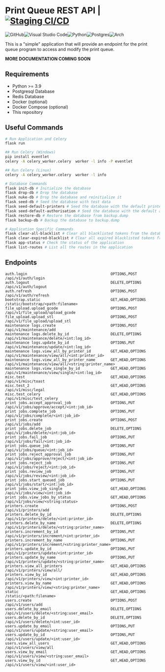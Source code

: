  # Print Queue REST API | [![Staging CI/CD](https://github.com/iforge-uos/print-queue-api/actions/workflows/python-package.yml/badge.svg)](https://github.com/iforge-uos/print-queue-api/actions/workflows/python-package.yml)
![GitHub](https://img.shields.io/badge/github-%23121011.svg?style=for-the-badge&logo=github&logoColor=white)![Visual Studio Code](https://img.shields.io/badge/Visual%20Studio%20Code-0078d7.svg?style=for-the-badge&logo=visual-studio-code&logoColor=white)![Python](https://img.shields.io/badge/python-3670A0?style=for-the-badge&logo=python&logoColor=ffdd54)![Postgres](https://img.shields.io/badge/postgres-%23316192.svg?style=for-the-badge&logo=postgresql&logoColor=white)![Arch](https://img.shields.io/badge/Arch%20Linux-1793D1?logo=arch-linux&logoColor=fff&style=for-the-badge)

This is a "simple" application that will provide an endpoint for the print queue program to access and modify the print queue.

**MORE DOCUMENTATION COMING SOON**

## Requirements
- Python >= 3.9
- Postgresql Database
- Redis Database
- Docker (optional)
- Docker Compose (optional)
- This repository

## Useful Commands
```bash
# Run Application and Celery
flask run

## Run Celery (Windows)
pip install eventlet
celery -A celery_worker.celery  worker -l info -P eventlet

## Run Celery (Linux)
celery -A celery_worker.celery  worker -l info

# Database Commands
flask init-db # Initialize the database
flask drop-db # Drop the database
flask nuke-db # Drop the database and reinitialize it
flask seed-db # Seed the database with test data
flask seed-default-printers # Seed the database with the default printers
flask seed-default-authorisation # Seed the database with the default authorisation permissions and roles
flask restore-db # Restore the database from backup.dump
flask backup-db # Backup the database to backup.dump

# Application Specific Commands
flask clear-all-blacklist # Clear all blacklisted tokens from the database (useful for testing)
flask clear-expired-blacklist # Clear all expired blacklisted tokens from the database (useful for general maintennance)
flask app-status # Check the status of the application
flask list-routes # List all the routes in the application
```

## Endpoints
```
auth.login                                      OPTIONS,POST            /api/v1/auth/login
auth.logout                                     DELETE,OPTIONS          /api/v1/auth/logout
auth.refresh                                    OPTIONS,POST            /api/v1/auth/refresh
bootstrap.static                                GET,HEAD,OPTIONS        /static/bootstrap/<path:filename>
file_upload.upload_gcode                        OPTIONS,POST            /api/v1/file_upload/upload_gcode
file_upload.upload_stl                          OPTIONS,POST            /api/v1/file_upload/upload_stl
maintenance logs.create                         OPTIONS,POST            /api/v1/maintenance/add
maintenance logs.delete_by_id                   DELETE,OPTIONS          /api/v1/maintenance/delete/<int:log_id>
maintenance logs.update_by_id                   OPTIONS,PUT             /api/v1/maintenance/update/<int:log_id>
maintenance logs.view_all_by_printer_id         GET,HEAD,OPTIONS        /api/v1/maintenance/view/all/<int:printer_id>
maintenance logs.view_all_by_printer_name       GET,HEAD,OPTIONS        /api/v1/maintenance/view/all/<string:printer_name>
maintenance logs.view_single_by_id              GET,HEAD,OPTIONS        /api/v1/maintenance/view/single/<int:log_id>
misc.test                                       GET,HEAD,OPTIONS        /api/v1/misc/toast
misc.test_2                                     GET,HEAD,OPTIONS        /api/v1/misc/legal
misc.test_celery                                GET,HEAD,OPTIONS        /api/v1/misc/test_celery
print jobs.accept_approval_job                  OPTIONS,PUT             /api/v1/jobs/approve/accept/<int:job_id>
print jobs.complete_job                         OPTIONS,PUT             /api/v1/jobs/complete/<int:job_id>
print jobs.create                               OPTIONS,POST            /api/v1/jobs/add
print jobs.delete_job                           DELETE,OPTIONS          /api/v1/jobs/delete/<int:job_id>
print jobs.fail_job                             OPTIONS,PUT             /api/v1/jobs/fail/<int:job_id>
print jobs.queue_job                            OPTIONS,PUT             /api/v1/jobs/queue/<int:job_id>
print jobs.reject_approval_job                  OPTIONS,PUT             /api/v1/jobs/approve/reject/<int:job_id>
print jobs.reject_job                           OPTIONS,PUT             /api/v1/jobs/reject/<int:job_id>
print jobs.review_job                           OPTIONS,PUT             /api/v1/jobs/review/<int:job_id>
print jobs.start_queued_job                     OPTIONS,PUT             /api/v1/jobs/start/<int:job_id>
print jobs.view_job_single                      GET,HEAD,OPTIONS        /api/v1/jobs/view/<int:job_id>
print jobs.view_jobs_by_status                  GET,HEAD,OPTIONS        /api/v1/jobs/view/<string:status>
printers.create                                 OPTIONS,POST            /api/v1/printers/add
printers.delete_by_id                           DELETE,OPTIONS          /api/v1/printers/delete/<int:printer_id>
printers.delete_by_name                         DELETE,OPTIONS          /api/v1/printers/delete/<string:printer_name>
printers.increment_by_id                        OPTIONS,PUT             /api/v1/printers/increment/<int:printer_id>
printers.increment_by_name                      OPTIONS,PUT             /api/v1/printers/increment/<string:printer_name>
printers.update_by_id                           OPTIONS,PUT             /api/v1/printers/update/<int:printer_id>
printers.update_by_name                         OPTIONS,PUT             /api/v1/printers/update/<string:printer_name>
printers.view_all_printers                      GET,HEAD,OPTIONS        /api/v1/printers/view/all/
printers.view_by_id                             GET,HEAD,OPTIONS        /api/v1/printers/view/<int:printer_id>
printers.view_by_name                           GET,HEAD,OPTIONS        /api/v1/printers/view/<string:printer_name>
static                                          GET,HEAD,OPTIONS        /static/<path:filename>
users.create                                    OPTIONS,POST            /api/v1/users/add
users.delete_by_email                           DELETE,OPTIONS          /api/v1/users/delete/<string:user_email>
users.delete_by_id                              DELETE,OPTIONS          /api/v1/users/delete/<int:user_id>
users.update_by_email                           OPTIONS,PUT             /api/v1/users/update/<string:user_email>
users.update_by_id                              OPTIONS,PUT             /api/v1/users/update/<int:user_id>
users.view_all_users                            GET,HEAD,OPTIONS        /api/v1/users/view/all
users.view_by_email                             GET,HEAD,OPTIONS        /api/v1/users/view/<string:user_email>
users.view_by_id                                GET,HEAD,OPTIONS        /api/v1/users/view/<int:user_id>
```